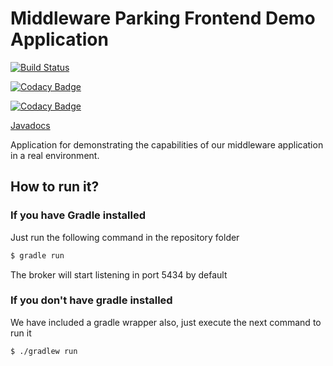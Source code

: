 # Middleware Parking Frontend Demo Application

[![Build Status](https://travis-ci.org/POPBL-6/front-end.svg?branch=master)](https://travis-ci.org/POPBL-6/front-end)

[![Codacy Badge](https://api.codacy.com/project/badge/Grade/01f390197195477bbdc9164927929b65)](https://www.codacy.com/app/POPBL6/front-end?utm_source=github.com&amp;utm_medium=referral&amp;utm_content=POPBL-6/front-end&amp;utm_campaign=Badge_Grade)

[![Codacy Badge](https://api.codacy.com/project/badge/Coverage/01f390197195477bbdc9164927929b65)](https://www.codacy.com/app/POPBL6/front-end?utm_source=github.com&amp;utm_medium=referral&amp;utm_content=POPBL-6/front-end&amp;utm_campaign=Badge_Coverage)

[Javadocs](http://popbl-6.github.io/front-end/)


Application for demonstrating the capabilities of our middleware application in a real environment.

## How to run it?
### If you have Gradle installed
Just run the following command in the repository folder
```sh
$ gradle run
```
The broker will start listening in port 5434 by default

### If you don't have gradle installed
We have included a gradle wrapper also, just execute the next command to run it
```sh
$ ./gradlew run
```
 
